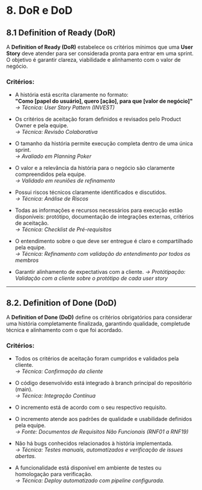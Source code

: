 # 8. DoR e DoD

## 8.1 Definition of Ready (DoR)

A **Definition of Ready (DoR)** estabelece os critérios mínimos que uma **User Story** deve atender para ser considerada pronta para entrar em uma sprint. O objetivo é garantir clareza, viabilidade e alinhamento com o valor de negócio.

### Critérios:

- A história está escrita claramente no formato:  
  **"Como [papel do usuário], quero [ação], para que [valor de negócio]"**  
  _→ Técnica: User Story Pattern (INVEST)_

- Os critérios de aceitação foram definidos e revisados pelo Product Owner e pela equipe.  
  _→ Técnica: Revisão Colaborativa_

- O tamanho da história permite execução completa dentro de uma única sprint.  
  _→ Avaliado em Planning Poker_

- O valor e a relevância da história para o negócio são claramente compreendidos pela equipe.  
  _→ Validado em reuniões de refinamento_

- Possui riscos técnicos claramente identificados e discutidos.  
  _→ Técnica: Análise de Riscos_

- Todas as informações e recursos necessários para execução estão disponíveis: protótipo, documentação de integrações externas, critérios de aceitação.  
  _→ Técnica: Checklist de Pré-requisitos_

- O entendimento sobre o que deve ser entregue é claro e compartilhado pela equipe.  
  _→ Técnica: Refinamento com validação do entendimento por todos os membros_

- Garantir alinhamento de expectativas com a cliente.
  _→ Protótipação: Validação com a cliente sobre o protótipo de cada user story_

---

## 8.2. Definition of Done (DoD)

A **Definition of Done (DoD)** define os critérios obrigatórios para considerar uma história completamente finalizada, garantindo qualidade, completude técnica e alinhamento com o que foi acordado.

### Critérios:

- Todos os critérios de aceitação foram cumpridos e validados pela cliente.  
  _→ Técnica: Confirmação da cliente_

- O código desenvolvido está integrado à branch principal do repositório (main).  
  _→ Técnica: Integração Contínua_

- O incremento está de acordo com o seu respectivo requisito.

- O incremento atende aos padrões de qualidade e usabilidade definidos pela equipe.  
  _→ Fonte: Documentos de Requisitos Não Funcionais (RNF01 a RNF19)_

- Não há bugs conhecidos relacionados à história implementada.  
  _→ Técnica: Testes manuais, automatizados e verificação de issues abertas._

- A funcionalidade está disponível em ambiente de testes ou homologação para verificação.  
  _→ Técnica: Deploy automatizado com pipeline configurada._
